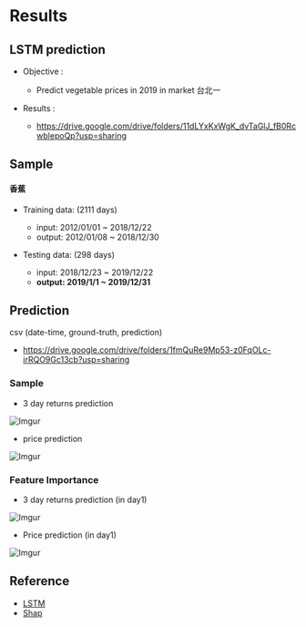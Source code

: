 # Results
## LSTM prediction

* Objective :
    * Predict vegetable prices in 2019 in market 台北一

* Results : 
    * https://drive.google.com/drive/folders/11dLYxKxWgK_dvTaGlJ_fB0RcwblepoQp?usp=sharing


## Sample
#### 香蕉
* Training data: (2111 days)
    * input: 2012/01/01 ~ 2018/12/22
    * output: 2012/01/08 ~ 2018/12/30

* Testing data: (298 days)
    * input: 2018/12/23 ~ 2019/12/22
    * **output: 2019/1/1 ~ 2019/12/31**

## Prediction
csv (date-time, ground-truth, prediction)
* https://drive.google.com/drive/folders/1fmQuRe9Mp53-z0FqOLc-irRQO9Gc13cb?usp=sharing

### Sample
* 3 day returns prediction

![Imgur](https://i.imgur.com/KrESfgK.png)
* price prediction

![Imgur](https://i.imgur.com/MbS25jy.png)

### Feature Importance
* 3 day returns prediction (in day1)

![Imgur](https://i.imgur.com/IlUM3Wi.jpg)
* Price prediction (in day1)

![Imgur](https://i.imgur.com/8Dj6Uz6.jpg)

## Reference
* [LSTM](https://medium.com/@daniel820710/%E5%88%A9%E7%94%A8keras%E5%BB%BA%E6%A7%8Blstm%E6%A8%A1%E5%9E%8B-%E4%BB%A5stock-prediction-%E7%82%BA%E4%BE%8B-1-67456e0a0b)
* [Shap](https://gitee.com/mirrors/SHAP?fbclid=IwAR0csbYzN2Qmosyr73PRnuDGIjhFfsUYnawjlSyMP-0M0E0wSrIT_wuhlrQ)
